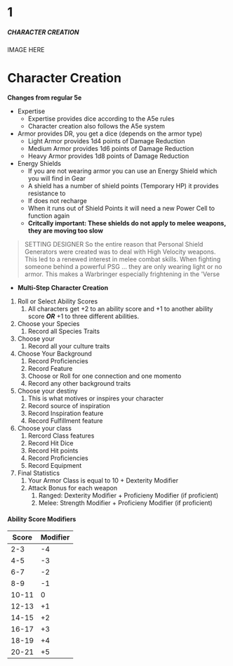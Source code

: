 
# 1
##### CHARACTER CREATION

IMAGE HERE





# Character Creation


**Changes from regular 5e**
- Expertise
  - Expertise provides dice according to the A5e rules
  - Character creation also follows the A5e system
- Armor provides DR, you get a dice (depends on the armor type)
  - Light Armor provides 1d4 points of Damage Reduction
  - Medium Armor provides 1d6 points of Damage Reduction
  - Heavy Armor provides 1d8 points of Damage Reduction
- Energy Shields
  - If you are not wearing armor you can use an Energy Shield which you will find in Gear
  - A shield has a number of shield points (Temporary HP) it provides resistance to
  - If does not recharge
  - When it runs out of Shield Points it will need a new Power Cell to function again
  - **Critcally important: These shields do not apply to melee weapons, they are moving too slow**

> SETTING DESIGNER
> So the entire reason that Personal Shield Generators were created was to deal with High Velocity weapons. This led to a renewed interest in melee combat skills.
> When fighting someone behind a powerful PSG ... they are only wearing light or no armor. This makes a Warbringer especially frightening in the 'Verse

- **Multi-Step Character Creation**
1. Roll or Select Ability Scores
   1. All characters get +2 to an ability score and +1 to another ability score ***OR*** +1 to three different abilities. 
2. Choose your Species
   1. Record all Species Traits
3. Choose your 
   1. Record all your culture traits
4. Choose Your Background
   1. Record Proficiencies
   2. Record Feature
   3. Choose or Roll for one connection and one momento
   4. Record any other background traits
5. Choose your destiny
   1. This is what motives or inspires your character
   2. Record source of inspiration
   3. Record Inspiration feature
   4. Record Fulfillment feature
6. Choose your class
   1. Rercord Class features
   2. Record Hit Dice
   3. Record Hit points
   4. Record Proficiencies
   5. Record Equipment
7. Final Statistics 
   1. Your Armor Class is equal to 10 + Dexterity Modifier
   2. Attack Bonus for each weapon
      1. Ranged: Dexterity Modifier + Proficieny Modifier (if proficient)
      2. Melee: Strength Modifier +  Proficieny Modifier (if proficient)

#### **Ability Score Modifiers**

| Score | Modifier |
| ----- | -------- |
| 2-3   | -4       |
| 4-5   | -3       |
| 6-7   | -2       |
| 8-9   | -1       |
| 10-11 | 0        |
| 12-13 | +1       |
| 14-15 | +2       |
| 16-17 | +3       |
| 18-19 | +4       |
| 20-21 | +5       |




